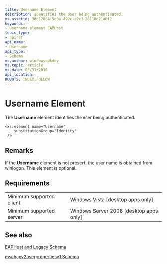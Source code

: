 ```yaml
---
title: Username Element
description: Identifies the user being authenticated.
ms.assetid: 3dd12864-5e0a-492c-a2c3-28118d21a0f2
keywords:
- Username element EAPHost
topic_type:
- apiref
api_name:
- Username
api_type:
- Schema
ms.author: windowssdkdev
ms.topic: article
ms.date: 05/31/2018
api_location: 
ROBOTS: INDEX,FOLLOW
---
```


# Username Element

The **Username** element identifies the user being authenticated.

``` syntax
<xs:element name="Username"
    substitutionGroup="Identity"
 />
```

## Remarks

If the **Username** element is not present, the user name is obtained from winlogon. This element is optional.

## Requirements



|                                     |                                                      |
|-------------------------------------|------------------------------------------------------|
| Minimum supported client<br/> | Windows Vista \[desktop apps only\]<br/>       |
| Minimum supported server<br/> | Windows Server 2008 \[desktop apps only\]<br/> |



## See also

<dl> <dt>

[EAPHost and Legacy Schema](eaphost-schemas.md)
</dt> <dt>

[mschapv2userpropertiesv1 Schema](mschapv2userpropertiesv1schema-schema.md)
</dt> </dl>

 

 





